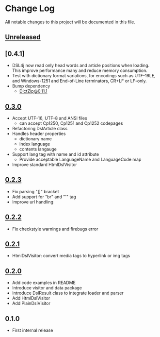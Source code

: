# Change Log
All notable changes to this project will be documented in this file.

## [Unreleased]

## [0.4.1]
* DSL4j now read only head words and article positions when loading.
  This improve performance many and reduce memory consumption.
* Test with dictionary format variations, for encodings such as UTF-16LE, and Windows-1251
  and End-of-Line terminators, CR+LF or LF-only.
* Bump dependency
  * DictZip@0.11.1

## [0.3.0]
* Accept UTF-16, UTF-8 and ANSI files
  * can accept Cp1250, Cp1251 and Cp1252 codepages
* Refactoring DslArticle class
* Handles header properties
  * dictionary name
  * index language
  * contents langauge
* Support lang tag with name and id attribute
  * Provide acceptable LanguageName and LanguageCode map
* Improve standard HtmlDslVisitor

## [0.2.3]
* Fix parsing "]]" bracket
* Add support for "br" and "'" tag
* Improve url handling

## [0.2.2]
* Fix checkstyle warnings and firebugs error

## [0.2.1]
* HtmlDslVisitor: convert media tags to hyperlink or img tags

## [0.2.0]
* Add code examples in README
* Introduce visitor and data package
* Introduce DslResult class to integrate loader and parser
* Add HtmlDslVisitor
* Add PlainDslVisitor

## 0.1.0
* First internal release

[Unreleased]: https://github.com/eb4j/dsl4j/compare/v0.4.1...HEAD
[0.4.0]: https://github.com/eb4j/dsl4j/compare/v0.3.0...v0.4.1
[0.3.0]: https://github.com/eb4j/dsl4j/compare/v0.2.3...v0.3.0
[0.2.3]: https://github.com/eb4j/dsl4j/compare/v0.2.2...v0.2.3
[0.2.2]: https://github.com/eb4j/dsl4j/compare/v0.2.1...v0.2.2
[0.2.1]: https://github.com/eb4j/dsl4j/compare/v0.2.0...v0.2.1
[0.2.0]: https://github.com/eb4j/dsl4j/compare/v0.1.0...v0.2.0
